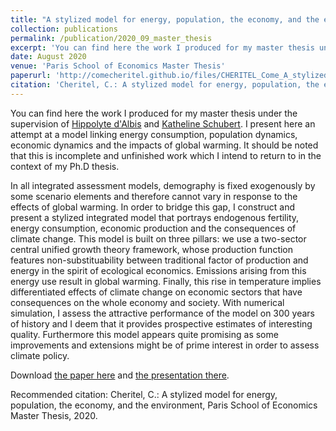 ```yaml
---
title: "A stylized model for energy, population, the economy, and the environment"
collection: publications
permalink: /publication/2020_09_master_thesis
excerpt: 'You can find here the work I produced for my master thesis under the supervision of [Hippolyte d'Albis](https://sites.google.com/site/hdalbis/) and [Katheline Schubert](https://www.parisschoolofeconomics.eu/fr/schubert-katheline/). I present here an attempt at a model linking energy consumption, population dynamics, economic dynamics and the impacts of global warming. It should be noted that this is incomplete and unfinished work which I intend to return to in the context of my Ph.D thesis.'
date: August 2020
venue: 'Paris School of Economics Master Thesis'
paperurl: 'http://comecheritel.github.io/files/CHERITEL_Come_A_stylized_model_for_energy_population_the_economy_and_the_environment.pdf'
citation: 'Cheritel, C.: A stylized model for energy, population, the economy, and the environment, Paris School of Economics Master Thesis, 2020.'
---
```

You can find here the work I produced for my master thesis under the supervision of [Hippolyte d'Albis](https://sites.google.com/site/hdalbis/) and [Katheline Schubert](https://www.parisschoolofeconomics.eu/fr/schubert-katheline/). I present here an attempt at a model linking energy consumption, population dynamics, economic dynamics and the impacts of global warming. It should be noted that this is incomplete and unfinished work which I intend to return to in the context of my Ph.D thesis.

In all integrated assessment models, demography is fixed exogenously by some scenario elements and therefore cannot vary in response to the effects of global warming. In order to bridge this gap, I construct and present a stylized integrated model that portrays endogenous fertility, energy consumption, economic production and the consequences of climate change. This model is built on three pillars: we use a two-sector central unified growth theory framework, whose production function features non-substituability between traditional factor of production and energy in the spirit of ecological economics. Emissions arising from this energy use result in global warming. Finally, this rise in temperature implies differentiated effects of climate change on economic sectors that have consequences on the whole economy and society. With numerical simulation, I assess the attractive performance of the model on 300 years of history and I deem that it provides prospective estimates of interesting quality. Furthermore this model appears quite promising as some improvements and extensions might be of prime interest in order to assess climate policy.

[comment]: <> (Vous pouvez trouver ici le travail que j'ai produit dans le cadre de ma thèse de master. Je présente ici une tentative de modèle mettant en relation la consommation énergétique, la dynamique de la population, la dynamique économique et les impacts du réchauffement climatique. Il est à noter qu'il s'agit d'un travail incomplet et encore inabouti sur lequel je compte revenir dans le cadre de ma thèse.)

Download [the paper here](http://comecheritel.github.io/files/CHERITEL_Come_A_stylized_model_for_energy_population_the_economy_and_the_environment.pdf) and [the presentation there](http://comecheritel.github.io/blob/master/files/Master_thesis_defense_Come_Cheritel.pdf).

Recommended citation:   Cheritel, C.: A stylized model for energy, population, the economy, and the environment, Paris School of Economics Master Thesis, 2020.
